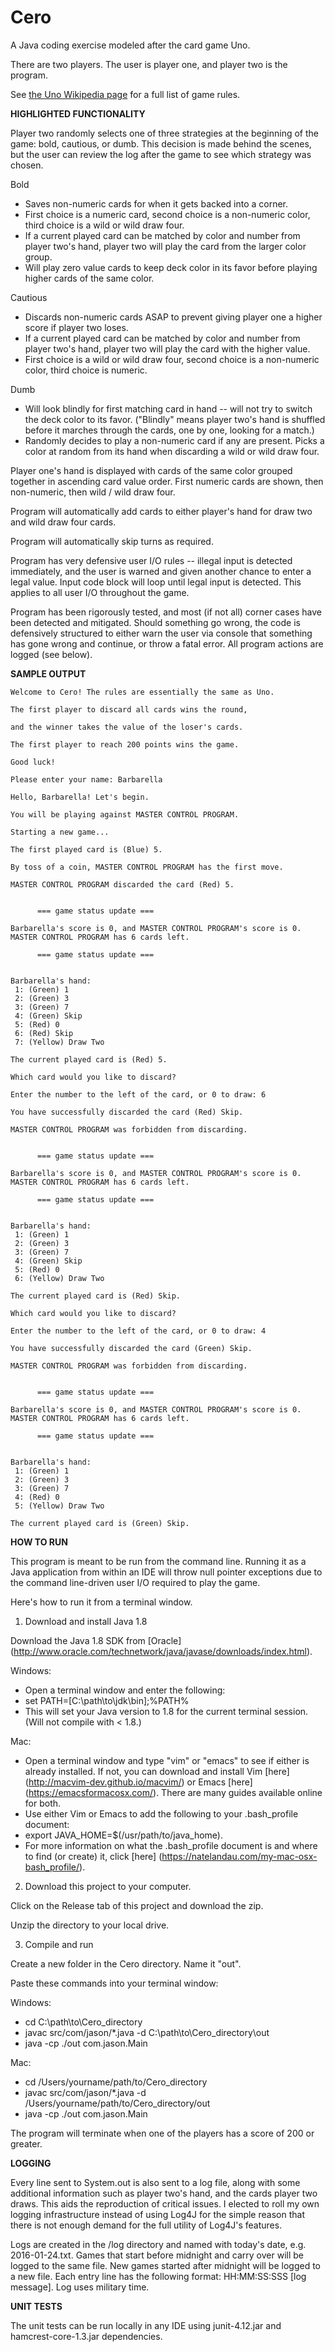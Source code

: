 # Cero

A Java coding exercise modeled after the card game Uno.

There are two players. The user is player one, and player two is the program. 

See [the Uno Wikipedia page](https://en.wikipedia.org/wiki/Uno_(card_game)) for a full list of game rules.

__HIGHLIGHTED FUNCTIONALITY__

Player two randomly selects one of three strategies at the beginning of the game: bold, cautious, or dumb. This decision is made behind the scenes, but the user can review the log after the game to see which strategy was chosen.

Bold
 * Saves non-numeric cards for when it gets backed into a corner.
 * First choice is a numeric card, second choice is a non-numeric color, third choice is a wild or wild draw four.
 * If a current played card can be matched by color and number from player two's hand, player two will play the card from the larger color group.
 * Will play zero value cards to keep deck color in its favor before playing higher cards of the same color.
 
Cautious
 * Discards non-numeric cards ASAP to prevent giving player one a higher score if player two loses.
 * If a current played card can be matched by color and number from player two's hand, player two will play the card with the higher value.
 * First choice is a wild or wild draw four, second choice is a non-numeric color, third choice is numeric.
 
Dumb
 * Will look blindly for first matching card in hand -- will not try to switch the deck color to its favor. ("Blindly" means player two's hand is shuffled before it marches through the cards, one by one, looking for a match.) 
 * Randomly decides to play a non-numeric card if any are present. Picks a color at random from its hand when discarding a wild or wild draw four.
 
Player one's hand is displayed with cards of the same color grouped together in ascending card value order. First numeric cards are shown, then non-numeric, then wild / wild draw four. 

Program will automatically add cards to either player's hand for draw two and wild draw four cards. 

Program will automatically skip turns as required. 

Program has very defensive user I/O rules -- illegal input is detected immediately, and the user is warned and given another chance to enter a legal value. Input code block will loop until legal input is detected. This applies to all user I/O throughout the game. 

Program has been rigorously tested, and most (if not all) corner cases have been detected and mitigated. Should something go wrong, the code is defensively structured to either warn the user via console that something has gone wrong and continue, or throw a fatal error. All program actions are logged (see below). 

__SAMPLE OUTPUT__

    Welcome to Cero! The rules are essentially the same as Uno.
    
    The first player to discard all cards wins the round,
    
    and the winner takes the value of the loser's cards.
    
    The first player to reach 200 points wins the game.
    
    Good luck!
    
    Please enter your name: Barbarella
    
    Hello, Barbarella! Let's begin.
    
    You will be playing against MASTER CONTROL PROGRAM.
    
    Starting a new game...
    
    The first played card is (Blue) 5.
    
    By toss of a coin, MASTER CONTROL PROGRAM has the first move.
    
    MASTER CONTROL PROGRAM discarded the card (Red) 5.
    
    
          === game status update ===
    
    Barbarella's score is 0, and MASTER CONTROL PROGRAM's score is 0.
    MASTER CONTROL PROGRAM has 6 cards left.
    
          === game status update === 
    
    
    Barbarella's hand:
     1: (Green) 1
     2: (Green) 3
     3: (Green) 7
     4: (Green) Skip
     5: (Red) 0
     6: (Red) Skip
     7: (Yellow) Draw Two
    
    The current played card is (Red) 5.
    
    Which card would you like to discard?
    
    Enter the number to the left of the card, or 0 to draw: 6
    
    You have successfully discarded the card (Red) Skip.
    
    MASTER CONTROL PROGRAM was forbidden from discarding.
    
    
          === game status update ===
    
    Barbarella's score is 0, and MASTER CONTROL PROGRAM's score is 0.
    MASTER CONTROL PROGRAM has 6 cards left.
    
          === game status update === 
    
    
    Barbarella's hand:
     1: (Green) 1
     2: (Green) 3
     3: (Green) 7
     4: (Green) Skip
     5: (Red) 0
     6: (Yellow) Draw Two
    
    The current played card is (Red) Skip.
    
    Which card would you like to discard?
    
    Enter the number to the left of the card, or 0 to draw: 4
    
    You have successfully discarded the card (Green) Skip.
    
    MASTER CONTROL PROGRAM was forbidden from discarding.
    
    
          === game status update ===
    
    Barbarella's score is 0, and MASTER CONTROL PROGRAM's score is 0.
    MASTER CONTROL PROGRAM has 6 cards left.
    
          === game status update === 
    
    
    Barbarella's hand:
     1: (Green) 1
     2: (Green) 3
     3: (Green) 7
     4: (Red) 0
     5: (Yellow) Draw Two
    
    The current played card is (Green) Skip.

__HOW TO RUN__

This program is meant to be run from the command line. Running it as a Java application from within an IDE will throw null pointer exceptions due to the command line-driven user I/O required to play the game.

Here's how to run it from a terminal window.

1. Download and install Java 1.8

 Download the Java 1.8 SDK from [Oracle] (http://www.oracle.com/technetwork/java/javase/downloads/index.html).

 Windows:
  * Open a terminal window and enter the following:
  * set PATH=[C:\path\to\jdk\bin];%PATH%
  * This will set your Java version to 1.8 for the current terminal session. (Will not compile with < 1.8.) 

 Mac:
  * Open a terminal window and type "vim" or "emacs" to see if either is already installed. If not, you can download and install Vim [here] (http://macvim-dev.github.io/macvim/) or Emacs [here] (https://emacsformacosx.com/). There are many guides available online for both. 
  * Use either Vim or Emacs to add the following to your .bash_profile document: 
  * export JAVA_HOME=$(/usr/path/to/java_home). 
  * For more information on what the .bash_profile document is and where to find (or create) it, click [here] (https://natelandau.com/my-mac-osx-bash_profile/).

2. Download this project to your computer.

 Click on the Release tab of this project and download the zip. 
 
 Unzip the directory to your local drive. 

3. Compile and run

 Create a new folder in the Cero directory. Name it "out". 

 Paste these commands into your terminal window:

 Windows:
  * cd C:\path\to\Cero_directory
  * javac src/com/jason/*.java -d C:\path\to\Cero_directory\out
  * java -cp ./out com.jason.Main

 Mac:
  * cd /Users/yourname/path/to/Cero_directory
  * javac src/com/jason/*.java -d /Users/yourname/path/to/Cero_directory/out
  * java -cp ./out com.jason.Main
  
  The program will terminate when one of the players has a score of 200 or greater. 

__LOGGING__

Every line sent to System.out is also sent to a log file, along with some additional information such as player two's hand, and the cards player two draws. This aids the reproduction of critical issues. I elected to roll my own logging infrastructure instead of using Log4J for the simple reason that there is not enough demand for the full utility of Log4J's features.

Logs are created in the /log directory and named with today's date, e.g. 2016-01-24.txt. Games that start before midnight and carry over will be logged to the same file. New games started after midnight will be logged to a new file. Each entry line has the following format: HH:MM:SS:SSS [log message]. Log uses military time. 

__UNIT TESTS__

The unit tests can be run locally in any IDE using junit-4.12.jar and hamcrest-core-1.3.jar dependencies. 
